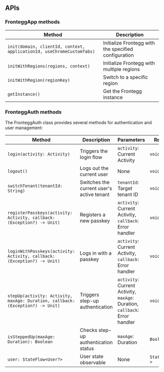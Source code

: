 ## APIs

### FronteggApp methods

| Method | Description |
|--------|-------------|
| `init(domain, clientId, context, applicationId, useChromeCustomTabs)` | Initialize Frontegg with the specified configuration |
| `initWithRegions(regions, context)` | Initialize Frontegg with multiple regions |
| `initWithRegion(regionKey)` | Switch to a specific region |
| `getInstance()` | Get the Frontegg instance |


### FronteggAuth methods

The FronteggAuth class provides several methods for authentication and user management:

| Method | Description | Parameters | Return Type |
|--------|-------------|------------|-------------|
| `login(activity: Activity)` | Triggers the login flow | `activity`: Current Activity | `void` |
| `logout()` | Logs out the current user | None | `void` |
| `switchTenant(tenantId: String)` | Switches the current user's active tenant | `tenantId`: Target tenant ID | `void` |
| `registerPasskeys(activity: Activity, callback: (Exception?) -> Unit)` | Registers a new passkey | `activity`: Current Activity, `callback`: Error handler | `void` |
| `loginWithPasskeys(activity: Activity, callback: (Exception?) -> Unit)` | Logs in with a passkey | `activity`: Current Activity, `callback`: Error handler | `void` |
| `stepUp(activity: Activity, maxAge: Duration, callback: (Exception?) -> Unit)` | Triggers step-up authentication | `activity`: Current Activity, `maxAge`: Duration, `callback`: Error handler | `void` |
| `isSteppedUp(maxAge: Duration): Boolean` | Checks step-up authentication status | `maxAge`: Duration | `Boolean` |
| `user: StateFlow<User?>` | User state observable | None | `StateFlow<User?>` |
